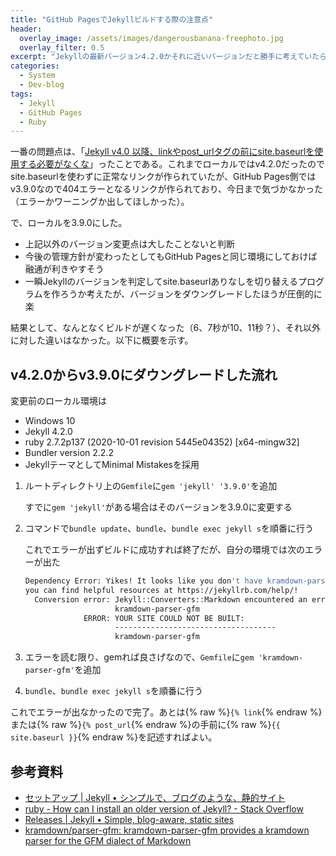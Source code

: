 ```yaml
---
title: "GitHub PagesでJekyllビルドする際の注意点"
header:
  overlay_image: /assets/images/dangerousbanana-freephoto.jpg
  overlay_filter: 0.5
excerpt: "Jekyllの最新バージョン4.2.0かそれに近いバージョンだと勝手に考えていたら一世代前の3.9.0であることに今更気づいた。"
categories:
  - System
  - Dev-blog
tags:
  - Jekyll
  - GitHub Pages
  - Ruby
---
```


一番の問題点は、「[Jekyll v4.0 以降、linkやpost_urlタグの前にsite.baseurlを使用する必要がなくな](http://jekyllrb-ja.github.io/docs/liquid/tags/#%E3%83%AA%E3%83%B3%E3%82%AF)」ったことである。これまでローカルではv4.2.0だったのでsite.baseurlを使わずに正常なリンクが作られていたが、GitHub Pages側ではv3.9.0なので404エラーとなるリンクが作られており、今日まで気づかなかった（エラーかワーニングか出してほしかった）。

で、ローカルを3.9.0にした。

- 上記以外のバージョン変更点は大したことないと判断
- 今後の管理方針が変わったとしてもGitHub Pagesと同じ環境にしておけば融通が利きやすそう
- 一瞬Jekyllのバージョンを判定してsite.baseurlありなしを切り替えるプログラムを作ろうか考えたが、バージョンをダウングレードしたほうが圧倒的に楽

結果として、なんとなくビルドが遅くなった（6、7秒が10、11秒？）、それ以外に対した違いはなかった。以下に概要を示す。

## v4.2.0からv3.9.0にダウングレードした流れ

変更前のローカル環境は

- Windows 10
- Jekyll 4.2.0
- ruby 2.7.2p137 (2020-10-01 revision 5445e04352) [x64-mingw32]
- Bundler version 2.2.2
- JekyllテーマとしてMinimal Mistakesを採用

1. ルートディレクトリ上の`Gemfile`に`gem 'jekyll' '3.9.0'`を追加

   すでに`gem 'jekyll'`がある場合はそのバージョンを3.9.0に変更する

1. コマンドで`bundle update`、`bundle`、`bundle exec jekyll s`を順番に行う

   これでエラーが出ずビルドに成功すれば終了だが、自分の環境では次のエラーが出た

   ```sh
   Dependency Error: Yikes! It looks like you don't have kramdown-parser-gfm or one of its dependencies installed. In order to use Jekyll as currently configured, you'll need to install this gem. The full error message from Ruby is: 'cannot load such file -- kramdown-parser-gfm' If you run into trouble,
   you can find helpful resources at https://jekyllrb.com/help/!
     Conversion error: Jekyll::Converters::Markdown encountered an error while converting '_posts/2020-12-25-google_analytics.md':
                       kramdown-parser-gfm
                ERROR: YOUR SITE COULD NOT BE BUILT:
                       ------------------------------------
                       kramdown-parser-gfm
   ```

1. エラーを読む限り、gemれば良さげなので、`Gemfile`に`gem 'kramdown-parser-gfm'`を追加
1. `bundle`、`bundle exec jekyll s`を順番に行う

これでエラーが出なかったので完了。あとは{% raw %}`{% link`{% endraw %}または{% raw %}`{% post_url`{% endraw %}の手前に{% raw %}`{{ site.baseurl }}`{% endraw %}を記述すればよい。

## 参考資料

- [セットアップ \| Jekyll • シンプルで、ブログのような、静的サイト](http://jekyllrb-ja.github.io/docs/step-by-step/01-setup/)
- [ruby - How can I install an older version of Jekyll? - Stack Overflow](https://stackoverflow.com/questions/24223567/how-can-i-install-an-older-version-of-jekyll)
- [Releases \| Jekyll • Simple, blog-aware, static sites](https://jekyllrb.com/news/releases/)
- [kramdown/parser-gfm: kramdown-parser-gfm provides a kramdown parser for the GFM dialect of Markdown](https://github.com/kramdown/parser-gfm)
